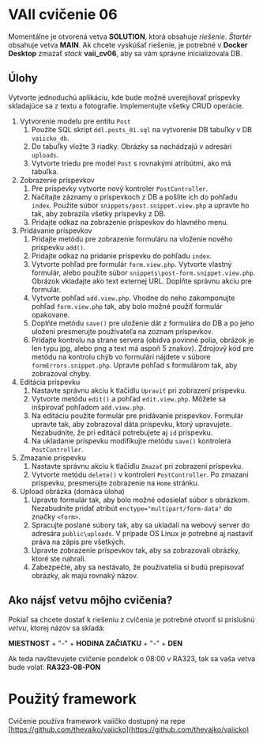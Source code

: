 # VAII cvičenie 06
Momentálne je otvorená vetva __SOLUTION__, ktorá obsahuje _riešenie_. _Štartér_ obsahuje vetva __MAIN__.
Ak chcete vyskúšať riešenie, je potrebné v __Docker Desktop__ zmazať _stack_ __vaii_cv06__, aby sa vám správne inicializovala DB.

## Úlohy

Vytvorte jednoduchú aplikáciu, kde bude možné uverejňovať príspevky skladajúce sa z textu a fotografie. Implementujte všetky CRUD operácie.

1. Vytvorenie modelu pre entitu `Post`
   1. Použite SQL skript `ddl.posts_01.sql` na vytvorenie DB tabuľky v DB `vaiicko_db`.
   2. Do tabuľky vložte 3 riadky. Obrázky sa nachádzajú v adresári `uploads`.
   3. Vytvorte triedu pre model `Post` s rovnakými atribútmi, ako má tabuľka.
2. Zobrazenie príspevkov
   1. Pre príspevky vytvorte nový kontroler `PostController`.
   2. Načítajte záznamy o príspevkoch z DB a pošlite ich do pohľadu `index`. Použite súbor `snippets/post.snippet.view.php` a upravte ho tak, aby zobrazila
      všetky príspevky z DB.
   3. Pridajte odkaz na zobrazenie príspevkov do hlavného menu.
3. Pridávanie príspevkov
   1. Pridajte metódu pre zobrazenie formuláru na vloženie nového príspevku `add()`.
   2. Pridajte odkaz na pridanie príspevku do pohľadu `index`.
   3. Vytvorte pohľad pre formulár `form.view.php`. Vytvorte vlastný formulár, alebo použite súbor `snippets\post-form.snippet.view.php`. Obrázok
      vkladajte ako text externej URL. Doplňte správnu akciu pre formulár.
   4. Vytvorte pohľad `add.view.php`. Vhodne do neho zakomponujte pohľad `form.view.php` tak, aby bolo možné použiť formulár opakovane.
   5. Doplňte metódu `save()` pre uloženie dát z formulára do DB a po jeho uložení presmerujte používateľa na zoznam príspevkov.
   6. Pridajte kontrolu na strane servera (obidva povinné polia, obrázok je len typu jpg, alebo png a text má aspoň 5 znakov).
      Zdrojový kód pre metódu na kontrolu chýb vo formulári nájdete v súbore `formErrors.snippet.php`. Upravte pohľad s formulárom tak, aby zobrazoval chyby.
4. Editácia príspevku
   1. Nastavte správnu akciu k tlačidlu `Upraviť` pri zobrazení príspevku.
   2. Vytvorte metódu `edit()` a pohľad `edit.view.php`. Môžete sa inšpirovať pohľadom `add.view.php`.
   3. Na editáciu použite formulár pre pridávanie príspevkov. Formulár upravte tak, aby zobrazoval dáta príspevku, ktorý upravujete. Nezabudnite, že pri
      editácii potrebujete aj `id` príspevku.
   4. Na ukladanie príspevku modifikujte metódu `save()` kontrolera `PostController`.
5. Zmazanie príspevku
   1. Nastavte správnu akciu k tlačidlu `Zmazať` pri zobrazení príspevku.
   2. Vytvorte metódu `delete()` v kontroleri `PostController`. Po zmazaní príspevku, presmerujte zobrazenie na `Home` stránku.
6. Upload obrázka (domáca úloha)
   1. Upravte formulár tak, aby bolo možné odosielať súbor s obrázkom. Nezabudnite pridať atribút `enctype="multipart/form-data"` do značky `<form>`.
   2. Spracujte poslané súbory tak, aby sa ukladali na webový server do adresára `public\uploads`. V prípade OS Linux je potrebné
      aj nastaviť práva na zápis pre všetkých.
   3. Upravte zobrazenie príspevkov tak, aby sa zobrazovali obrázky, ktoré ste nahrali.
   4. Zabezpečte, aby sa nestávalo, že používatelia si budú prepisovať obrázky, ak majú rovnaký názov.

## Ako nájsť vetvu môjho cvičenia?
Pokiaľ sa chcete dostať k riešeniu z cvičenia je potrebné otvoriť si príslušnú _vetvu_, ktorej názov sa skladá:

__MIESTNOST__ + "-" + __HODINA ZAČIATKU__ + "-" + __DEN__

Ak teda navštevujete cvičenie pondelok o 08:00 v RA323, tak sa vaša vetva bude volať: __RA323-08-PON__

# Použitý framework
Cvičenie používa framework vaííčko dostupný na repe [https://github.com/thevajko/vaiicko](https://github.com/thevajko/vaiicko)
